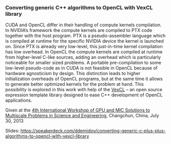 ### Converting generic C++ algorithms to OpenCL with VexCL library

CUDA and OpenCL differ in their handling of compute kernels compilation. In
NVIDIA’s framework the compute kernels are compiled to PTX code together with
the host program. PTX is a pseudo-assembler language which is compiled at
runtime for the specific NVIDIA device the kernel is launched on. Since PTX is
already very low-level, this just-in-time kernel compilation has low overhead.
In OpenCL the compute kernels are compiled at runtime from higher-level C-like
sources, adding an overhead which is particularly noticeable for smaller sized
problems. A portable pre-compilation to some low-level pseudo-code as in CUDA
is not feasible in OpenCL because of hardware agnosticism by design. This
distinction leads to higher initialization overheads of OpenCL programs, but at
the same time it allows to generate better optimized kernels for the problem at
hand. This possibility is explored in this work with help of the
[VexCL](https://github.com/ddemidov/vexcl) – an open source expression template
library designed to ease C++ development of OpenCL applications.

Given at the [4th International Workshop of GPU and MIC Solutions to Multiscale
Problems in Science and Engineering](http://gpu-smp2013.sccas.cn), Changchun,
China, July 30, 2013

Slides: https://speakerdeck.com/ddemidov/converting-generic-c-plus-plus-algorithms-to-opencl-with-vexcl-library
